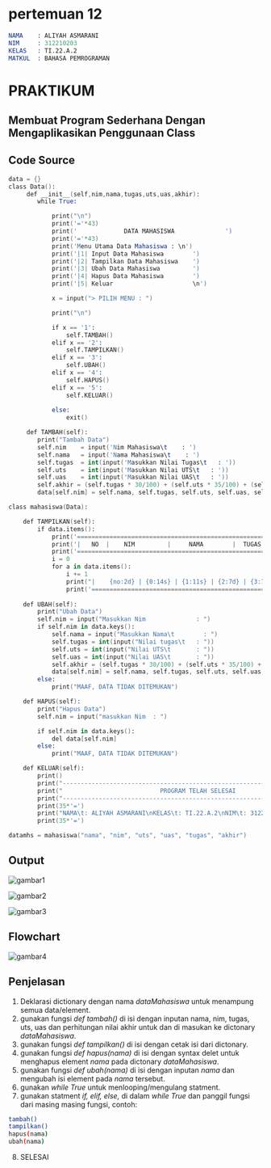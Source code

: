 # pertemuan 12 

```s
NAMA    : ALIYAH ASMARANI
NIM     : 312210203
KELAS   : TI.22.A.2
MATKUL  : BAHASA PEMROGRAMAN
```

# PRAKTIKUM
## Membuat Program Sederhana Dengan Mengaplikasikan Penggunaan Class

## Code Source

```s
data = {}
class Data():
     def __init__(self,nim,nama,tugas,uts,uas,akhir):
        while True:

            print("\n")
            print('='*43)
            print('             DATA MAHASISWA              ')
            print('='*43)
            print('Menu Utama Data Mahasiswa : \n')
            print('|1| Input Data Mahasiswa        ')
            print('|2| Tampilkan Data Mahasiswa    ')
            print('|3| Ubah Data Mahasiswa         ')
            print('|4| Hapus Data Mahasiswa        ')
            print('|5| Keluar                      \n')

            x = input("> PILIH MENU : ")

            print("\n")

            if x == '1':
                self.TAMBAH()
            elif x == '2':
                self.TAMPILKAN()
            elif x == '3':
                self.UBAH()
            elif x == '4':
                self.HAPUS()
            elif x == '5':
                self.KELUAR()
            
            else:
                exit()

     def TAMBAH(self):
        print("Tambah Data")
        self.nim    = input('Nim Mahasiswa\t    : ')
        self.nama   = input('Nama Mahasiswa\t    : ')
        self.tugas  = int(input('Masukkan Nilai Tugas\t   : '))
        self.uts    = int(input('Masukkan Nilai UTS\t   : '))
        self.uas    = int(input('Masukkan Nilai UAS\t   : '))
        self.akhir = (self.tugas * 30/100) + (self.uts * 35/100) + (self.uas * 35/100)
        data[self.nim] = self.nama, self.tugas, self.uts, self.uas, self.akhir

class mahasiswa(Data):

    def TAMPILKAN(self):
        if data.items():
            print('==================================================================================================================')
            print('|   NO  |    NIM         |     NAMA        |  TUGAS  |   UTS   |   UAS   |     AKHIR    |')
            print('==================================================================================================================')
            i = 0
            for a in data.items():
                i += 1
                print("|    {no:2d} | {0:14s} | {1:11s} | {2:7d} | {3:7d} | {4:7d} |    {5:6.2f}    |".format (a[0][: 14],a[1][0],a[1][1],a[1][2],a[1][3],a[1][4], no = i))
                print('===============================================================================================================')
    
    def UBAH(self):
        print("Ubah Data")
        self.nim = input("Masukkan Nim              : ")
        if self.nim in data.keys():
            self.nama = input("Masukkan Nama\t        : ")
            self.tugas = int(input("Nilai tugas\t   : "))
            self.uts = int(input("Nilai UTS\t       : "))
            self.uas = int(input("Nilai UAS\t       : "))
            self.akhir = (self.tugas * 30/100) + (self.uts * 35/100) + (self.uas * 35/100)
            data[self.nim] = self.nama, self.tugas, self.uts, self.uas, self.akhir
        else:
            print("MAAF, DATA TIDAK DITEMUKAN")

    def HAPUS(self):
        print("Hapus Data")
        self.nim = input("masukkan Nim  : ")

        if self.nim in data.keys():
            del data[self.nim]
        else:
            print("MAAF, DATA TIDAK DITEMUKAN")

    def KELUAR(self):
        print()
        print("---------------------------------------------------------------------------------")
        print("                           PROGRAM TELAH SELESAI                    ")
        print("---------------------------------------------------------------------------------")
        print(35*'=')
        print("NAMA\t: ALIYAH ASMARANI\nKELAS\t: TI.22.A.2\nNIM\t: 312210203")
        print(35*'=')

datamhs = mahasiswa("nama", "nim", "uts", "uas", "tugas", "akhir")
```

## Output

![gambar1](gambar/y1.png)

![gambar2](gambar/y2.png)

![gambar3](gambar/y3.png)

## Flowchart
![gambar4](gambar/y4.png)

## Penjelasan
1. Deklarasi dictionary dengan nama _dataMahasiswa_ untuk menampung semua data/element.
2. gunakan fungsi _def tambah()_ di isi dengan inputan nama, nim, tugas, uts, uas dan perhitungan nilai akhir untuk dan di masukan ke dictonary _dataMahasiswa_.
3. gunakan fungsi _def tampilkan()_ di isi dengan cetak isi dari dictonary.
4. gunakan fungsi _def hapus(nama)_ di isi dengan syntax delet untuk menghapus element _nama_ pada dictonary _dataMahasiswa_.
5. gunakan fungsi _def ubah(nama)_ di isi dengan inputan _nama_ dan mengubah isi element pada _nama_ tersebut.
6. gunakan _while True_ untuk menlooping/mengulang statment.
7. gunakan statment _if, elif, else,_ di dalam _while True_ dan panggil fungsi dari masing masing fungsi, contoh:
```sh
tambah()
tampilkan()
hapus(nama)
ubah(nama)
```
8. SELESAI

